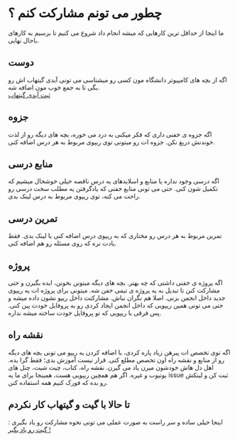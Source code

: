 # چطور می تونم مشارکت کنم ؟

ما اینجا از حداقل ترین کارهایی که میشه انجام داد شروع می کنیم تا برسیم به کارهای باحال نهایی.

## دوست

اگه از بچه های کامپیوتر دانشگاه مون کسی رو میشناسی می تونی
آیدی گیتهاب اش رو بگی تا به جمع خوب مون اضافه شه.  
[ثبت آیدی گیتهاب](https://github.com/ceituut/guide/issues/new)

## جزوه

اگه جزوه ی خفنی داری که فکر میکنی به درد می خوره، بچه های دیگه رو از لذت خوندنش دریغ نکن.
جزوه ات رو میتونی توی ریپوی مربوط به هر درس اضافه کنی.

## منابع درسی

اگه درسی وجود نداره یا منابع و اسلایدهای یه درس ناقصه خیلی خوشحال میشیم که تکمیل شون کنی. حتی می تونی منابع خفنی که یادگرفتن یه مطلب سخت درسی رو راحت می کنه، توی ریپوی مربوط به درس لینک بدی.

## تمرین درسی

تمرین مربوط به هر درس رو مختاری که به ریپوی درس اضافه کنی یا لینک بدی. فقط یادت نره که روی مسئله رو هم اضافه کنی.

## پروژه

اگه پروژه ی خفنی داشتی که چه بهتر. بچه های دیگه میتونن بخونن، ایده بگیرن و حتی مشارکت کنن تا تبدیل به یه پروژه ی تیمی خفن شه.
میتونی برای پروژه ات یه ریپوی جدید داخل انجمن بزنی. اصلا هم نگران نباش. مشارکتت داخل ریپو نشون داده میشه و حتی می تونی
همین ریپویی که داخل انجمن ایجاد کردی رو به پروفایل خودت پین کنی. پس فرقی با ریپویی که تو پروفایل خودت ساخته میشه نداره.

## نقشه راه

اگه توی تخصص ات پیرهن زیاد پاره کردی، با اضافه کردن یه ریپو می تونی
بچه های دیگه رو از منابع و نقشه راه اون تخصص مطلع کنی. قرار نیست آموزش بدی؛ فقط گرا بده.
اهل دل هاش خودشون میرن یاد می گیرن. نقشه راه، کتاب، چیت شیت، چنل های یوتیوب و غیره.
اگر هم همچین ریپویی هست، همینجا برای ما یه
issue
ثبت کن و لینکش رو بده که فورک کنیم همه استفاده کنن.

## تا حالا با گیت و گیتهاب کار نکردم

 اینجا خیلی ساده و سر راست به صورت عملی می تونی نحوه مشارکت رو یاد بگیری :
[گیت رو یاد بگیر !](https://github.com/ceituut/learn-git)
